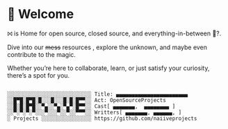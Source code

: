 <!--
hmmhmm https://dev.to/naiive - https://naiive.itch.io
-->

# 👋 Welcome

⨝ is Home for open source, closed source, and everything-in-between 🤔?.

Dive into our ~~mess~~ resources , explore the unknown, and maybe even contribute to the magic.

Whether you’re here to collaborate, learn, or just satisfy your curiosity, there’s a spot for you.

<pre><code>
░░░░░░░░░░░░░░░░░░░░░░░░░░░ Title: ▄▄▄▄▄▄▄▄▄▄▄▄▄▄▄▄▄▄▄▄▄▄▄
░░█▀█░█▀█░█░░░█░░░█░█░█▀▀░░ Act: OpenSourceProjects
░░█░█░█▀█░░▀▄░░▀▄░▀▄▀░█▀▀░░ Cast[ ▄▄▄▄▄▄▄,  ▄▄▄▄▄▄▄▄ ]
░░▀░▀░▀░▀░░░▀░░░▀░░▀░░▀▀▀░░ Writters[ ▄▄▄▄▄▄▄, ▄▄▄▄▄▄, ]
░ Projects ░░░░░░░░░░░░░░░░ https://github.com/naiiveprojects

</code></pre>
